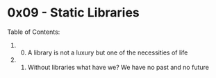 # 0x09 - Static Libraries
Table of Contents:
1. 0. A library is not a luxury but one of the necessities of life
2. 1. Without libraries what have we? We have no past and no future
